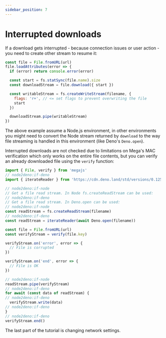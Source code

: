 ```yaml
---
sidebar_position: 7
---
```


# Interrupted downloads

If a download gets interrupted - because connection issues or user action - you need to create other stream to resume it:

```js
const file = File.fromURL(url)
file.loadAttributes(error => {
  if (error) return console.error(error)

  const start = fs.statSync(file.name).size
  const downloadStream = file.download({ start })

  const writableStream = fs.createWriteStream(filename, {
    flags: 'r+', // <= set flags to prevent overwriting the file
    start
  })

  downloadStream.pipe(writableStream)
})
```

The above example assume a Node.js environment, in other environments you might need to convert the Node stream returned by `download` to the way file streaming is handled in this environment (like Deno's `Deno.open`).

Interrupted downloads are not checked due to limitations on Mega's MAC verification which only works on the entire file contents, but you can verify an already downloaded file using the `verify` function:

```js node2deno-v1
import { File, verify } from 'megajs'
// node2deno:if-deno
import { iterateReader } from 'https://cdn.deno.land/std/versions/0.125.0/raw/streams/conversion.ts'

// node2deno:if-node
// Get a file read stream. In Node fs.createReadStream can be used:
// node2deno:if-deno
// Get a file read stream. In Deno.open can be used:
// node2deno:if-node
const readStream = fs.createReadStream(filename)
// node2deno:if-deno
const readStream = iterateReader(await Deno.open(filename))

const file = File.fromURL(url)
const verifyStream = verify(file.key)

verifyStream.on('error', error => {
  // File is corrupted
})

verifyStream.on('end', error => {
  // File is OK
})

// node2deno:if-node
readStream.pipe(verifyStream)
// node2deno:if-deno
for await (const data of readStream) {
// node2deno:if-deno
  verifyStream.write(data)
// node2deno:if-deno
}
// node2deno:if-deno
verifyStream.end()
```

The last part of the tutorial is changing network settings.
